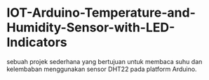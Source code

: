 # IOT-Arduino-Temperature-and-Humidity-Sensor-with-LED-Indicators
sebuah projek sederhana yang bertujuan untuk membaca suhu dan kelembaban menggunakan sensor DHT22 pada platform Arduino. 
